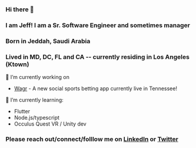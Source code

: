 ### Hi there 👋
### I am Jeff! I am a Sr. Software Engineer and sometimes manager
### Born in Jeddah, Saudi Arabia
### Lived in MD, DC, FL and CA -- currently residing in Los Angeles (Ktown) 

 🔭 I’m currently working on
 
 - [Wagr](https://wagr.us) - A new social sports betting app currently live in Tennessee!
 
 🌱 I’m currently learning:
  - Flutter
  - Node.js/typescript
  - Occulus Quest VR / Unity dev

### Please reach out/connect/folllow me on [LinkedIn](https://www.linkedin.com/in/jeff-kelsey-9098b012) or [Twitter](https://www.twitter.com/jeffkelsey)

<!--
**jeffkelsey/jeffkelsey** is a ✨ _special_ ✨ repository because its `README.md` (this file) appears on your GitHub profile.

Here are some ideas to get you started:

- 🔭 I’m currently working on ...
- 🌱 I’m currently learning ...
- 👯 I’m looking to collaborate on ...
- 🤔 I’m looking for help with ...
- 💬 Ask me about ...
- 📫 How to reach me: ...
- 😄 Pronouns: ...
- ⚡ Fun fact: ...
-->
